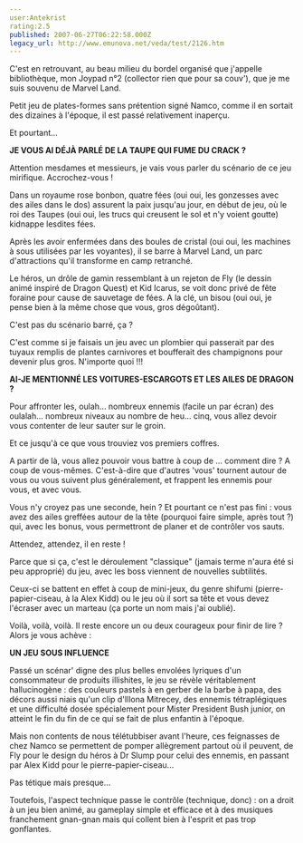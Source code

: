 ```yaml
---
user:Antekrist
rating:2.5
published: 2007-06-27T06:22:58.000Z
legacy_url: http://www.emunova.net/veda/test/2126.htm
---
```

C'est en retrouvant, au beau milieu du bordel organisé que j'appelle bibliothèque, mon Joypad n°2 (collector rien que pour sa couv'), que je me suis souvenu de Marvel Land.  

Petit jeu de plates-formes sans prétention signé Namco, comme il en sortait des dizaines à l'époque, il est passé relativement inaperçu.  

Et pourtant...  

  

**JE VOUS AI DÉJÀ PARLÉ DE LA TAUPE QUI FUME DU CRACK ?**  

Attention mesdames et messieurs, je vais vous parler du scénario de ce jeu mirifique. Accrochez-vous !  

Dans un royaume rose bonbon, quatre fées (oui oui, les gonzesses avec des ailes dans le dos) assurent la paix jusqu'au jour, en début de jeu, où le roi des Taupes (oui oui, les trucs qui creusent le sol et n'y voient goutte) kidnappe lesdites fées.  

Après les avoir enfermées dans des boules de cristal (oui oui, les machines à sous utilisées par les voyantes), il se barre à Marvel Land, un parc d'attractions qu'il transforme en camp retranché.  

Le héros, un drôle de gamin ressemblant à un rejeton de Fly (le dessin animé inspiré de Dragon Quest) et Kid Icarus, se voit donc privé de fête foraine pour cause de sauvetage de fées. A la clé, un bisou (oui oui, je pense bien à la même chose que vous, gros dégoûtant).  

C'est pas du scénario barré, ça ?  

C'est comme si je faisais un jeu avec un plombier qui passerait par des tuyaux remplis de plantes carnivores et boufferait des champignons pour devenir plus gros. N'importe quoi !!!  

  

**AI-JE MENTIONNÉ LES VOITURES-ESCARGOTS ET LES AILES DE DRAGON ?**  

Pour affronter les, oulah... nombreux ennemis (facile un par écran) des oulalah... nombreux niveaux au nombre de heu... cinq, vous allez devoir vous contenter de leur sauter sur le groin.  

Et ce jusqu'à ce que vous trouviez vos premiers coffres.  

A partir de là, vous allez pouvoir vous battre à coup de ... comment dire ? A coup de vous-mêmes. C'est-à-dire que d'autres 'vous' tournent autour de vous ou vous suivent plus généralement, et frappent les ennemis pour vous, et avec vous.  

Vous n'y croyez pas une seconde, hein ? Et pourtant ce n'est pas fini : vous avez des ailes greffées autour de la tête (pourquoi faire simple, après tout ?) qui, avec les bonus, vous permettront de planer et de contrôler vos sauts.  

Attendez, attendez, il en reste !  

Parce que si ça, c'est le déroulement "classique" (jamais terme n'aura été si peu approprié) du jeu, avec les boss viennent de nouvelles subtilités.  

Ceux-ci se battent en effet à coup de mini-jeux, du genre shifumi (pierre-papier-ciseau, à la Alex Kidd) ou le jeu où il sort sa tête et vous devez l'écraser avec un marteau (ça porte un nom mais j'ai oublié).  

Voilà, voilà, voilà. Il reste encore un ou deux courageux pour finir de lire ? Alors je vous achève :  

  

**UN JEU SOUS INFLUENCE**  

Passé un scénar' digne des plus belles envolées lyriques d'un consommateur de produits illishites, le jeu se révèle véritablement hallucinogène : des couleurs pastels à en gerber de la barbe à papa, des décors aussi niais qu'un clip d'Illona Mitrecey, des ennemis tétraplégiques et une difficulté dosée spécialement pour Mister President Bush junior, on atteint le fin du fin de ce qui se fait de plus enfantin à l'époque.  

Mais non contents de nous télétubbiser avant l'heure, ces feignasses de chez Namco se permettent de pomper allègrement partout où il peuvent, de Fly pour le design du héros à Dr Slump pour celui des ennemis, en passant par Alex Kidd pour le pierre-papier-ciseau...  

Pas tétique mais presque...  

Toutefois, l'aspect technique passe le contrôle (technique, donc) : on a droit à un jeu bien animé, au gameplay simple et efficace et à des musiques franchement gnan-gnan mais qui collent bien à l'esprit et pas trop gonflantes.
